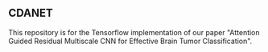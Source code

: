 ## CDANET
This repository is for the Tensorflow implementation of our paper "Attention Guided Residual Multiscale CNN for Effective Brain Tumor Classification".

